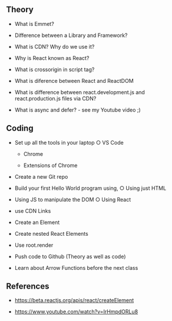 ## Theory

- What is Emmet?

- Difference between a Library and Framework?

- What is CDN? Why do we use it?

- Why is React known as React?

- What is crossorigin in script tag?

- What is diference between React and ReactDOM

- What is difference between react.development.js and react.production.js files via CDN?

- What is async and defer? - see my Youtube video ;)

## Coding

- Set up all the tools in your laptop ○ VS Code

  - Chrome
  
  - Extensions of Chrome
  
- Create a new Git repo

- Build your first Hello World program using, ○ Using just HTML

 - Using JS to manipulate the DOM ○ Using React

- use CDN Links

- Create an Element

- Create nested React Elements

- Use root.render

- Push code to Github (Theory as well as code)

- Learn about Arrow Functions before the next class

## References

- https://beta.reactjs.org/apis/react/createElement

- https://www.youtube.com/watch?v=IrHmpdORLu8
